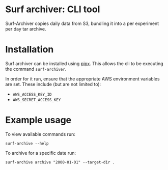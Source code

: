 # Surf archiver: CLI tool 

Surf-Archiver copies daily data from S3, bundling it into a per experiment per day
tar archive.


# Installation

Surf archiver can be installed using [pipx](https://github.com/pypa/pipx). This allows
the cli to be executing the command `surf-archiver`.

In order for it run, ensure that the appropriate AWS environment variables are set. 
These include (but are not limited to):

- `AWS_ACCESS_KEY_ID`
- `AWS_SECRET_ACCESS_KEY`


# Example usage

To view available commands run:
```
surf-archive --help
```


To archive for a specific date run:
```
surf-archive archive "2000-01-01" --target-dir .
```
